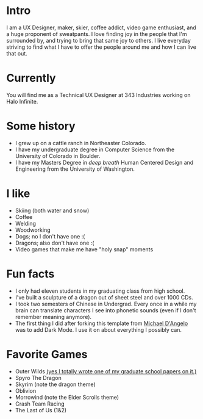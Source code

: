 
# Intro

I am a UX Designer, maker, skier, coffee addict, video game enthusiast, and a huge proponent of sweatpants. I love finding joy in the people that I'm surrounded by, and trying to bring that same joy to others. I live everyday striving to find what I have to offer the people around me and how I can live that out. 
            
# Currently

You will find me as a Technical UX Designer at 343 Industries working on Halo Infinite. 

# Some history

- I grew up on a cattle ranch in Northeaster Colorado. 
- I have my undergraduate degree in Computer Science from the University of Colorado in Boulder.
- I have my Masters Degree in *deep breath* Human Centered Design and Engineering from the University of Washington.

# I like

- Skiing (both water and snow)
- Coffee
- Welding 
- Woodworking
- Dogs; no I don't have one :(
- Dragons; also don't have one :(
- Video games that make me have "holy snap" moments 


# Fun facts

- I only had eleven students in my graduating class from high school.
- I've built a sculpture of a dragon out of sheet steel and over 1000 CDs.
- I took two semesters of Chinese in Undergrad. Every once in a while my brain can translate characters I see into phonetic sounds (even if I don't remember meaning anymore).
- The first thing I did after forking this template from [Michael D'Angelo](https://mldangelo.com/) was to add Dark Mode. I use it on about everything I possibly can. 

# Favorite Games
- Outer Wilds [(yes I totally wrote one of my graduate school papers on it.)](../pdfs/The_Ship_Log_in_Outer_Wilds.pdf?target="_blank")
- Spyro The Dragon
- Skyrim (note the dragon theme)
- Oblivion 
- Morrowind (note the Elder Scrolls theme)
- Crash Team Racing
- The Last of Us (1&2)


